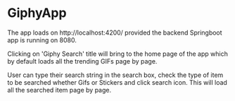 # GiphyApp

The app loads on http://localhost:4200/ provided the backend Springboot app is running on 8080.

Clicking on 'Giphy Search' title will bring to the home page of the app which by default loads all the trending GIFs page by page.

User can type their search string in the search box, check the type of item to be searched whether Gifs or Stickers and click search icon. This will load all the searched item page by page.
